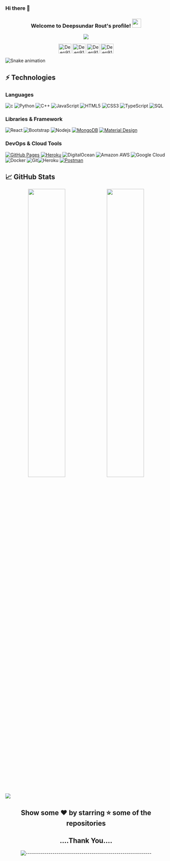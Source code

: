 ### Hi there 👋

<!--
**Deep9110/Deep9110** is a ✨ _special_ ✨ repository because its `README.md` (this file) appears on your GitHub profile.

Here are some ideas to get you started:

- 🔭 I’m currently working on ...
- 🌱 I’m currently learning ...
- 👯 I’m looking to collaborate on ...
- 🤔 I’m looking for help with ...
- 💬 Ask me about ...
- 📫 How to reach me: ...
- 😄 Pronouns: ...
- ⚡ Fun fact: ...
-->


<h3 align="center">
  Welcome to Deepsundar Rout's profile!
  <img src="https://media.giphy.com/media/hvRJCLFzcasrR4ia7z/giphy.gif" allign="center" width="28">
</h3>

<p align="center">
  <a href="https://github.com/Deep9110"><img src="https://readme-typing-svg.herokuapp.com?size=21&center=true&vCenter=true&width=440&height=45&lines=A+Tech+Enthusiastic%2C;A+full-stack+Developer.;Student+of+Computer+Science+and+Information+Technology"></a>
</p>
<p align="center">
  <a href="#" target="blank"><img align="center" src="https://raw.githubusercontent.com/rahuldkjain/github-profile-readme-generator/master/src/images/icons/Social/twitter.svg" alt="Deep9110" height="30" width="40" /></a>
<a href="https://www.linkedin.com/in/deepsundar-rout-52968b202/" target="blank"><img align="center" src="https://raw.githubusercontent.com/rahuldkjain/github-profile-readme-generator/master/src/images/icons/Social/linked-in-alt.svg" alt="Deep9110" height="30" width="40" /></a>
<a href="#" target="blank"><img align="center" src="https://raw.githubusercontent.com/rahuldkjain/github-profile-readme-generator/master/src/images/icons/Social/facebook.svg" alt="Deep9110" height="30" width="40" /></a>
<a href="#" target="blank"><img align="center" src="https://raw.githubusercontent.com/rahuldkjain/github-profile-readme-generator/master/src/images/icons/Social/instagram.svg" alt="Deep9110" height="30" width="40" /></a>
</p>

![Snake animation](https://github.com/parajulibkrm/parajulibkrm/blob/output/github-contribution-grid-snake.svg)


## ⚡ Technologies

### Languages

![c](https://img.shields.io/badge/-C-E24F86?style=flat-square&logo=C)
![Python](https://img.shields.io/badge/-Python-black?style=flat-square&logo=Python)
![C++](https://img.shields.io/badge/-C++-00599C?style=flat-square&logo=c)
![JavaScript](https://img.shields.io/badge/-JavaScript-black?style=flat-square&logo=javascript)
![HTML5](https://img.shields.io/badge/-HTML5-E34F26?style=flat-square&logo=html5&logoColor=white)
![CSS3](https://img.shields.io/badge/-CSS3-1572B6?style=flat-square&logo=css3)
![TypeScript](https://img.shields.io/badge/-TypeScript-007ACC?style=flat-square&logo=typescript)
![SQL](https://img.shields.io/badge/-SQL-black?style=flat-square&logo=sql)

### Libraries & Framework

![React](https://img.shields.io/badge/-React-black?style=flat-square&logo=react)
![Bootstrap](https://img.shields.io/badge/-Bootstrap-563D7C?style=flat-square&logo=bootstrap)
![Nodejs](https://img.shields.io/badge/-Nodejs-black?style=flat-square&logo=Node.js)
<a href="#"><img alt="MongoDB" src ="https://img.shields.io/badge/MongoDB-%234ea94b.svg?logo=mongodb&logoColor=white"></a>
<a href="#"><img alt="Material Design" src="https://img.shields.io/badge/Material%20Design%20-%230081CB.svg?logo=material-design&logoColor=white"></a>

### DevOps & Cloud Tools

<a href="#"><img alt="GitHub Pages" src="https://img.shields.io/badge/GitHub%20Pages-%23327FC7.svg?logo=github&logoColor=white"></a>
<a href="#"><img alt="Heroku" src="https://img.shields.io/badge/Heroku%20-%23430098.svg?logo=heroku&logoColor=white"></a>
![DigitalOcean](https://img.shields.io/badge/-Digital%20Ocean-darkblue?style=flat-square&logo=digitalocean)
![Amazon AWS](https://img.shields.io/badge/Amazon%20AWS-232F3E?style=flat-square&logo=amazon-aws)
![Google Cloud](https://img.shields.io/badge/Google%20Cloud-black?style=flat-square&logo=google-cloud)
![Docker](https://img.shields.io/badge/-Docker-black?style=flat-square&logo=docker)
![Git](https://img.shields.io/badge/-Git-black?style=flat-square&logo=git)![Heroku](https://img.shields.io/badge/-Heroku-430098?style=flat-square&logo=heroku)
<a href="#"><img alt="Postman" src="https://img.shields.io/badge/Postman-FF6C37?logo=postman&logoColor=white"></a>


## 📈 GitHub Stats

<p align="center">

  <img width="48%" src="https://github-readme-stats.vercel.app/api?username=Deep9110&show_icons=true&theme=synthwave" />
  <img width="48%" src="https://github-readme-streak-stats.herokuapp.com/?user=Deep9110&theme=synthwave" />
</p>
  <img src="https://activity-graph.herokuapp.com/graph?username=Deep9110&bg_color=2B213A&color=E5289E&line=DA5B0B&point=E1E8EB">
<div align="center">
  

## Show some ❤️ by starring ⭐ some of the repositories
## ....Thank You....
  
![-------------------------------------------------------------](https://raw.githubusercontent.com/andreasbm/readme/master/assets/lines/rainbow.png)

